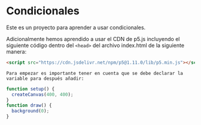 # Condicionales

Este es un proyecto para aprender a usar condicionales.

Adicionalmente hemos aprendido a usar el CDN de p5.js incluyendo el siguiente código dentro del `<head>` del archivo index.html de la siguiente manera:

```html
<script src="https://cdn.jsdelivr.net/npm/p5@1.11.0/lib/p5.min.js"></script>
```
    Para empezar es importante tener en cuenta que se debe declarar la variable para después añadir:

```js
function setup() {
  createCanvas(400, 400);
}
function draw() {
  background(0);
}
```


